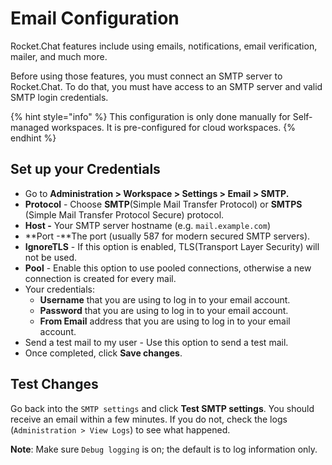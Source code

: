 # Email Configuration

Rocket.Chat features include using emails, notifications, email verification, mailer, and much more.

Before using those features, you must connect an SMTP server to Rocket.Chat. To do that, you must have access to an SMTP server and valid SMTP login credentials.

{% hint style="info" %}
This configuration is only done manually for Self-managed workspaces. It is pre-configured for cloud workspaces.
{% endhint %}

## Set up your Credentials

* Go to **Administration > Workspace > Settings > Email > SMTP.**
* **Protocol** - Choose **SMTP**(Simple Mail Transfer Protocol) or **SMTPS** (Simple Mail Transfer Protocol Secure) protocol.
* **Host -** Your SMTP server hostname (e.g. `mail.example.com`)
* \*\*Port -\*\*The port (usually 587 for modern secured SMTP servers).
* **IgnoreTLS** - If this option is enabled, TLS(Transport Layer Security) will not be used.
* **Pool** - Enable this option to use pooled connections, otherwise a new connection is created for every mail.
* Your credentials:
  * **Username** that you are using to log in to your email account.
  * **Password** that you are using to log in to your email account.
  * **From Email** address that you are using to log in to your email account.
* Send a test mail to my user - Use this option to send a test mail.
* Once completed, click **Save changes**.

## Test Changes

Go back into the `SMTP settings` and click **Test SMTP settings**. You should receive an email within a few minutes. If you do not, check the logs (`Administration > View Logs`) to see what happened.

**Note**: Make sure `Debug logging` is on; the default is to log information only.
